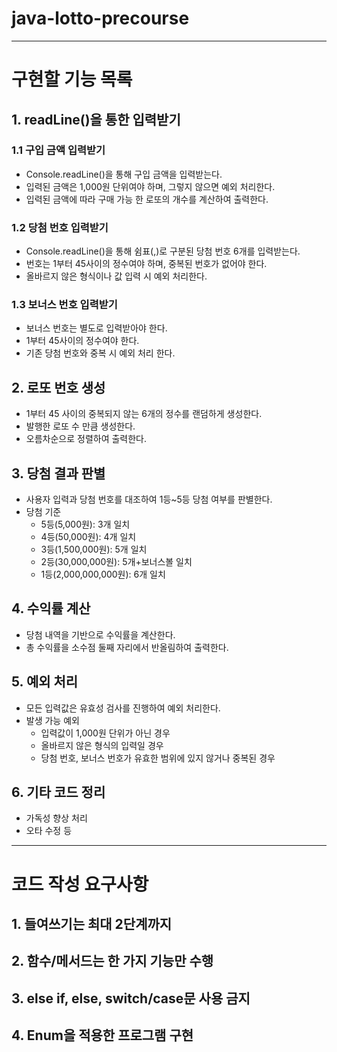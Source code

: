 # java-lotto-precourse
***
# 구현할 기능 목록
## 1. readLine()을 통한 입력받기
### 1.1 구입 금액 입력받기
- Console.readLine()을 통해 구입 금액을 입력받는다.
- 입력된 금액은 1,000원 단위여야 하며, 그렇지 않으면 예외 처리한다.
- 입력된 금액에 따라 구매 가능 한 로또의 개수를 계산하여 출력한다. 
### 1.2 당첨 번호 입력받기
- Console.readLine()을 통해 쉼표(,)로 구분된 당첨 번호 6개를 입력받는다.
- 번호는 1부터 45사이의 정수여야 하며, 중복된 번호가 없어야 한다.
- 올바르지 않은 형식이나 값 입력 시 예외 처리한다.
### 1.3 보너스 번호 입력받기
- 보너스 번호는 별도로 입력받아야 한다.
- 1부터 45사이의 정수여야 한다.
- 기존 당첨 번호와 중복 시 예외 처리 한다.

## 2. 로또 번호 생성
- 1부터 45 사이의 중복되지 않는 6개의 정수를 랜덤하게 생성한다.
- 발행한 로또 수 만큼 생성한다.
- 오름차순으로 정렬하여 출력한다.

## 3. 당첨 결과 판별
- 사용자 입력과 당첨 번호를 대조하여 1등~5등 당첨 여부를 판별한다.
- 당첨 기준
  - 5등(5,000원): 3개 일치
  - 4등(50,000원): 4개 일치
  - 3등(1,500,000원): 5개 일치
  - 2등(30,000,000원): 5개+보너스볼 일치
  - 1등(2,000,000,000원): 6개 일치

## 4. 수익률 계산
- 당첨 내역을 기반으로 수익률을 계산한다.
- 총 수익률을 소수점 둘째 자리에서 반올림하여 출력한다.

## 5. 예외 처리
- 모든 입력값은 유효성 검사를 진행하여 예외 처리한다.
- 발생 가능 예외
  - 입력값이 1,000원 단위가 아닌 경우
  - 올바르지 않은 형식의 입력일 경우
  - 당첨 번호, 보너스 번호가 유효한 범위에 있지 않거나 중복된 경우

## 6. 기타 코드 정리
- 가독성 향상 처리
- 오타 수정 등

***
# 코드 작성 요구사항
## 1. 들여쓰기는 최대 2단계까지
## 2. 함수/메서드는 한 가지 기능만 수행
## 3. else if, else, switch/case문 사용 금지
## 4. Enum을 적용한 프로그램 구현
